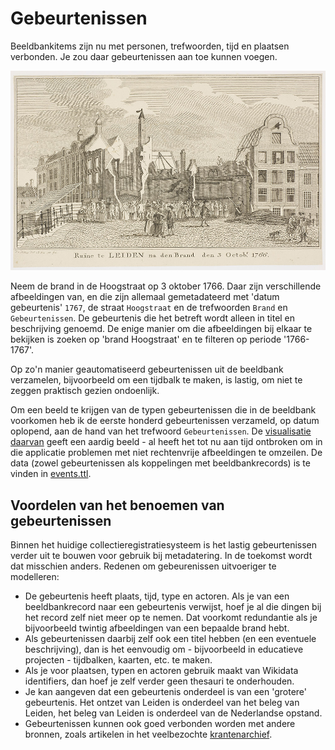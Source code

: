# Gebeurtenissen

Beeldbankitems zijn nu met personen, trefwoorden, tijd en plaatsen verbonden. Je zou daar gebeurtenissen aan toe kunnen voegen.

![Brand in de Hoogstraat](imgs/NL-LdnRAL_PV_PV37804.jpg)

Neem de brand in de Hoogstraat op 3 oktober 1766. Daar zijn verschillende afbeeldingen van, en die zijn allemaal gemetadateerd met 'datum gebeurtenis' `1767`, de straat `Hoogstraat` en de trefwoorden `Brand` en `Gebeurtenissen`. De gebeurtenis die het betreft wordt alleen in titel en beschrijving genoemd. De enige manier om die afbeeldingen bij elkaar te bekijken is zoeken op 'brand Hoogstraat' en te filteren op periode '1766-1767'.

Op zo'n manier geautomatiseerd gebeurtenissen uit de beeldbank verzamelen, bijvoorbeeld om een tijdbalk te maken, is lastig, om niet te zeggen praktisch gezien ondoenlijk.

Om een beeld te krijgen van de typen gebeurtenissen die in de beeldbank voorkomen heb ik de eerste honderd gebeurtenissen verzameld, op datum oplopend, aan de hand van het trefwoord `Gebeurtenissen`. De [visualisatie daarvan](https://hicsuntleones.nl/elo/gebeurtenissen/) geeft een aardig beeld - al heeft het tot nu aan tijd ontbroken om in die applicatie problemen met niet rechtenvrije afbeeldingen te omzeilen. De data (zowel gebeurtenissen als koppelingen met beeldbankrecords) is te vinden in [events.ttl](events.ttl).

## Voordelen van het benoemen van gebeurtenissen

Binnen het huidige collectieregistratiesysteem is het lastig gebeurtenissen verder uit te bouwen voor gebruik bij metadatering. In de toekomst wordt dat misschien anders. Redenen om gebeurenissen uitvoeriger te modelleren:

- De gebeurtenis heeft plaats, tijd, type en actoren. Als je van een beeldbankrecord naar een gebeurtenis verwijst, hoef je al die dingen bij het record zelf niet meer op te nemen. Dat voorkomt redundantie als je bijvoorbeeld twintig afbeeldingen van een bepaalde brand hebt.
- Als gebeurtenissen daarbij zelf ook een titel hebben (en een eventuele beschrijving), dan is het eenvoudig om - bijvoorbeeld in educatieve projecten - tijdbalken, kaarten, etc. te maken.
- Als je voor plaatsen, typen en actoren gebruik maakt van Wikidata identifiers, dan hoef je zelf verder geen thesauri te onderhouden.
- Je kan aangeven dat een gebeurtenis onderdeel is van een 'grotere' gebeurtenis. Het ontzet van Leiden is onderdeel van het beleg van Leiden, het beleg van Leiden is onderdeel van de Nederlandse opstand.
- Gebeurtenissen kunnen ook goed verbonden worden met andere bronnen, zoals artikelen in het veelbezochte [krantenarchief](https://leiden.courant.nu/).